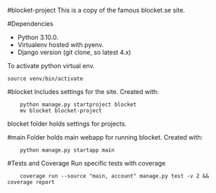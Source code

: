 #blocket-project
This is a copy of the famous blocket.se site.

#Dependencies
- Python 3.10.0.
- Virtualenv hosted with pyenv.
- Django version (git clone, so latest 4.x)

To activate python virtual env.
```
source venv/bin/activate
```

#blocket
Includes settings for the site.
Created with:
``` 
    python manage.py startproject blocket
    mv blocket blocket-project
```
blocket folder holds settings for projects.

#main
Folder holds main webapp for running blocket. 
Created with:
```
    python manage.py startapp main
```

#Tests and Coverage 
Run specific tests with coverage
```
    coverage run --source "main, account" manage.py test -v 2 && coverage report
```
